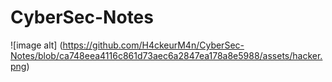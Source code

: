 # CyberSec-Notes

![image alt] (https://github.com/H4ckeurM4n/CyberSec-Notes/blob/ca748eea4116c861d73aec6a2847ea178a8e5988/assets/hacker.png)
